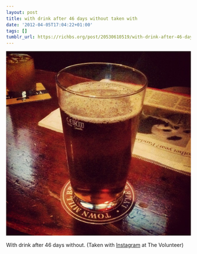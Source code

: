 ```yaml
---
layout: post
title: with drink after 46 days without taken with
date: '2012-04-05T17:04:22+01:00'
tags: []
tumblr_url: https://richbs.org/post/20530610519/with-drink-after-46-days-without-taken-with
---
```

 ![](/tumblr_files/tumblr_m20knaOzl51qzrvz1o1_640.jpg)  

With drink after 46 days without. (Taken with [Instagram](http://instagr.am) at The Volunteer)

